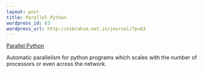 ```yaml
--- 
layout: post
title: Parallel Python
wordpress_id: 63
wordpress_url: http://nibrahim.net.in/journal/?p=63
---
```

<a href="http://www.artima.com/weblogs/viewpost.jsp?thread=214303">Parallel Python</a>

Automatic parallelism for python programs which scales with the number of processors or even across the network.
